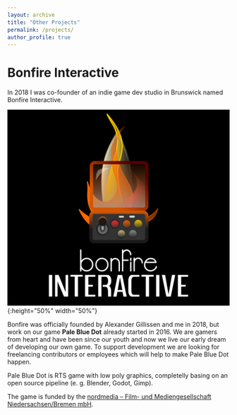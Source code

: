```yaml
---
layout: archive
title: "Other Projects"
permalink: /projects/
author_profile: true
---
```


# Bonfire Interactive

In 2018 I was co-founder of an indie game dev studio in Brunswick named Bonfire Interactive. 

![alt text](../images/logo_bonfire.png "Bonfire Logo"){:height="50%" width="50%"}

Bonfire was officially founded by Alexander Gillissen and me in 2018, but work on our game **Pale Blue Dot** already started in 2016. We are gamers from heart and have been since our youth and now we live our early dream of developing our own game. To support development we are looking for freelancing contributors or employees which will help to make Pale Blue Dot happen. 

Pale Blue Dot is RTS game with low poly graphics, completelly basing on an open source pipeline (e. g. Blender, Godot, Gimp). 

The game is funded by the [nordmedia – Film- und Mediengesellschaft Niedersachsen/Bremen mbH](https://www.nordmedia.de). 
